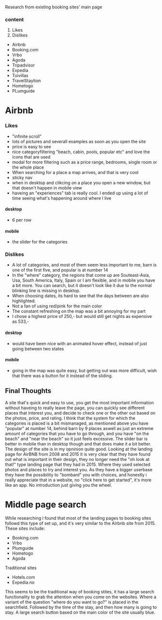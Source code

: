 Research from existing booking sites' main page

### content
1. Likes
2. Dislikes

+ Airbnb
+ Booking.com
+ Vrbo
+ Agoda
+ Tripadvisor
+ Expedia
+ Tuivillas
+ TravelStaytion
+ Hometogo
+ PLumguide


# Airbnb

### Likes
+ "infinite scroll"
+ lots of pictures and severall examples as soon as you open the site
+ price is easy to see
+ nice categoryfiltering "beach, cabin, pools, popular etc" and love the icons that are used
+ modal for more filtering such as a price range, bedrooms, single room or the whole place
+ When searching for a place a map arrives, and that is very cool
+ sticky nav
+ when in desktop and clikcing on a place you open a new window, but that doesn't happen in mobile view
+ haveing an "experiences" tab is really cool. I ended up using a lot of time seeing what's happening around where I live

#### desktop
+ 6 per row

#### mobile
+ the slider for the categories


### Dislikes
+ A lot of categories, and most of them seem less important to me, barn is one of the first five, and popular is at number 14
+ In the "where" category, the regions that come up are Souteast-Asia, Usa, South America, Italy, Spain or I am flexible, and in mobile you have a bit more. You can search, but it doesn't look like it due to the normal blinking line is missing in desktop.
+ When choosing dates, its hard to see that the days between are also highlighted. 
+ Not a fan of using red/pink for the main color
+ The constant refreshing on the map was a bit annoying for my part
+ I chose a highest price of 250,- but would still get nights as expensive as 533,-
#### desktop
+ would have been nice with an animated hover effect, instead of just going between two states 
#### mobile
+ going in the map was quite easy, but getting out was more difficult, wish that there was a button for it instead of the sliding.

## Final Thoughts
A site that's quick and easy to use, you get the most important information without haveing to really leave the page, you can quickly see different places that interest you, and decide to check one or the other out based on the photos, price, and rating.
I think that the system for which the categories is placed is a bit mismanaged, as mentioned above you have "popular" at number 14, behind barn by 9 places aswell as just an extreme amount of categories that you have to go through, and you have "on the beach" and "near the beach" so it just feels excessive. The slider bar is better in mobile than in desktop though and that does make it a bit better.
The design of the site is in my opninion quite good. Looking at the landing page for AirBNB from 2008 and 2015 it is very clear that they have found out what is important in their design, they no longer need the "oh look at that!" type landing page that they had in 2015. Where they used selected photos and places to try and interest you. As they have a bigger userbase they have the possibility to "bombard" you with choices, and honestly i really appreciate that in a website, no "click here to get started", it's more like an app. No introduction just giving you the wheel.


# Middle page search

While researching I found that most of the landing pages to booking sites followd this type of set up, and it's very similar to the Airbnb site from 2015. These sites include:
+ Booking.com
+ Vrbo
+ Plumguide
+ Hometogo
+ Agoda

Traditional sites
+ Hotels.com
+ Expedia.no

This seems to be the traditional way of booking stites, it has a large search functionality to grab the attention when you come on the websites. Where a variant of the question "where do you want to go?" is placed in the searchfield. Followed by the time of the stay, and then how many is going to stay. A large search button based on the main color of the site usually blue. 
